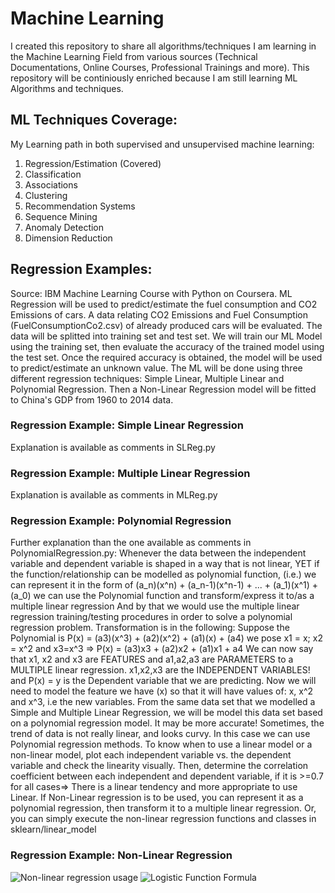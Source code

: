 # Machine Learning 
I created this repository to share all algorithms/techniques I am learning in the Machine Learning Field from various sources (Technical Documentations, Online Courses, Professional Trainings and more).
This repository will be continiously enriched because I am still learning ML Algorithms and techniques.

## ML Techniques Coverage:

My Learning path in both supervised and unsupervised machine learning:
1. Regression/Estimation (Covered)
2. Classification
3. Associations
4. Clustering
5. Recommendation Systems
6. Sequence Mining
7. Anomaly Detection
8. Dimension Reduction

## Regression Examples:
Source: IBM Machine Learning Course with Python on Coursera.
ML Regression will be used to predict/estimate the fuel consumption and CO2 Emissions of cars. A data relating CO2 Emissions and Fuel Consumption (FuelConsumptionCo2.csv) of already produced cars will be evaluated. The data will be splitted into training set and test set. We will train our ML Model using the training set, then evaluate the accuracy of the trained model using the test set. Once the required accuracy is obtained, the model will be used to predict/estimate an unknown value. 
The ML will be done using three different regression techniques: Simple Linear, Multiple Linear and Polynomial Regression.
Then a Non-Linear Regression model will be fitted to China's GDP from 1960 to 2014 data.

### Regression Example: Simple Linear Regression
Explanation is available as comments in SLReg.py
### Regression Example: Multiple Linear Regression
Explanation is available as comments in MLReg.py
### Regression Example: Polynomial Regression
Further explanation than the one available as comments in PolynomialRegression.py:
Whenever the data between the independent variable and dependent variable is shaped in a way
that is not linear, YET if the function/relationship  can be modelled as polynomial function,
(i.e.) we can represent it in the form of (a_n)(x^n) + (a_n-1)(x^n-1) + ... + (a_1)(x^1) + (a_0)
we can use the Polynomial function and transform/express it to/as a multiple linear regression
And by that we would use the multiple linear regression training/testing procedures in order
to solve a polynomial regression problem.
Transformation is in the following:
Suppose the Polynomial is P(x) = (a3)(x^3) + (a2)(x^2) + (a1)(x) + (a4)
we pose x1 = x;  x2 = x^2 and x3=x^3
=> P(x) = (a3)x3 + (a2)x2 + (a1)x1 + a4
We can now say that x1, x2 and x3 are FEATURES and a1,a2,a3 are PARAMETERS to a 
MULTIPLE linear regression. x1,x2,x3 are the INDEPENDENT VARIABLES! 
and P(x) = y is the Dependent variable that we are predicting.
Now we will need to model the feature we have (x) so that it will have values of:
x, x^2 and x^3, i.e the new variables.
From the same data set that we modelled a Simple and Multiple Linear Regression, we will be 
model this data set based on a polynomial regression model. It may be more accurate!
Sometimes, the trend of data is not really linear, and looks curvy. 
In this case we can use Polynomial regression methods.
To know when to use a linear model or a non-linear model, plot each independent variable
vs. the dependent variable and check the linearity visually.
Then, determine the correlation coefficient between each independent and dependent variable,
if it is >=0.7 for all cases=> There is a linear tendency and more appropriate to use Linear.
If Non-Linear regression is to be used, you can represent it as a polynomial regression, then
transform it to a multiple linear regression.
Or, you can simply execute the non-linear regression functions and classes in sklearn/linear_model
### Regression Example: Non-Linear Regression
![Non-linear regression usage](https://user-images.githubusercontent.com/98900886/202928508-01670512-af42-426d-8341-5b7acf3b4dc9.png)
![Logistic Function Formula](https://user-images.githubusercontent.com/98900886/202928524-773809d6-2132-462a-a608-03f506491253.png)


